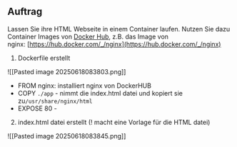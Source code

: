 
## Auftrag 

Lassen Sie ihre HTML Webseite in einem Container laufen. Nutzen Sie dazu Container Images von [Docker Hub](https://hub.docker.com/), z.B. das Image von nginx: [https://hub.docker.com/_/nginx](https://hub.docker.com/_/nginx)


1. Dockerfile erstellt

![[Pasted image 20250618083803.png]]

- FROM nginx: installiert nginx von DockerHUB 
- COPY `./app` - nimmt die index.html datei und kopiert sie zu`/usr/share/nginx/html`
- EXPOSE 80 - 



2. index.html datei erstellt (! macht eine Vorlage für die HTML datei)

![[Pasted image 20250618083845.png]]